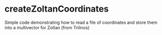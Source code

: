 # createZoltanCoordinates
Simple code demonstrating how to read a file of coordinates and store them into a multivector for Zoltan (from Trilinos)

